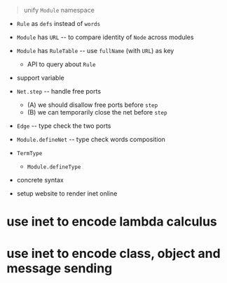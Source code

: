 > unify `Module` namespace

- `Rule` as `defs` instead of `words`

- `Module` has `URL` -- to compare identity of `Node` across modules

- `Module` has `RuleTable` -- use `fullName` (with `URL`) as key

  - API to query about `Rule`

- support variable

- `Net.step` -- handle free ports

  - (A) we should disallow free ports before `step`
  - (B) we can temporarily close the net before `step`

- `Edge` -- type check the two ports
- `Module.defineNet` -- type check words composition

- `TermType`
  - `Module.defineType`

- concrete syntax

- setup website to render inet online

# use inet to encode lambda calculus

# use inet to encode class, object and message sending
